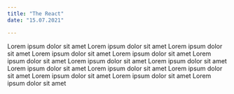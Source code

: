 ```yaml
---
title: "The React"
date: "15.07.2021"

---
```


Lorem ipsum dolor sit amet
Lorem ipsum dolor sit amet
Lorem ipsum dolor sit amet
Lorem ipsum dolor sit amet
Lorem ipsum dolor sit amet
Lorem ipsum dolor sit amet
Lorem ipsum dolor sit amet 
Lorem ipsum dolor sit amet
Lorem ipsum dolor sit amet
Lorem ipsum dolor sit amet
Lorem ipsum dolor sit amet
Lorem ipsum dolor sit amet
Lorem ipsum dolor sit amet
Lorem ipsum dolor sit amet 
